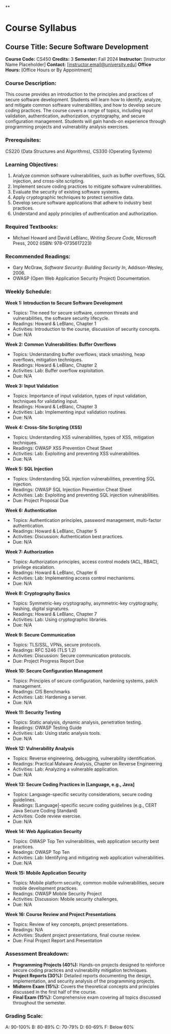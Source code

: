 **
# Course Syllabus
## Course Title: Secure Software Development
**Course Code:** CS450
**Credits:** 3
**Semester:** Fall 2024
**Instructor:** [Instructor Name Placeholder]
**Contact:** [instructor.email@university.edu]
**Office Hours:** [Office Hours or By Appointment]

### Course Description:
This course provides an introduction to the principles and practices of secure software development. Students will learn how to identify, analyze, and mitigate common software vulnerabilities, and how to develop secure coding practices. The course covers a range of topics, including input validation, authentication, authorization, cryptography, and secure configuration management. Students will gain hands-on experience through programming projects and vulnerability analysis exercises.

### Prerequisites:
CS220 (Data Structures and Algorithms), CS330 (Operating Systems)

### Learning Objectives:
1.  Analyze common software vulnerabilities, such as buffer overflows, SQL injection, and cross-site scripting.
2.  Implement secure coding practices to mitigate software vulnerabilities.
3.  Evaluate the security of existing software systems.
4.  Apply cryptographic techniques to protect sensitive data.
5.  Develop secure software applications that adhere to industry best practices.
6.  Understand and apply principles of authentication and authorization.

### Required Textbooks:
- Michael Howard and David LeBlanc, *Writing Secure Code*, Microsoft Press, 2002 (ISBN: 978-0735617223)

### Recommended Readings:
- Gary McGraw, *Software Security: Building Security In*, Addison-Wesley, 2006.
- OWASP (Open Web Application Security Project) Documentation.

### Weekly Schedule:
**Week 1: Introduction to Secure Software Development**
- Topics: The need for secure software, common threats and vulnerabilities, the software security lifecycle.
- Readings: Howard & LeBlanc, Chapter 1
- Activities: Introduction to the course, discussion of security concepts.
- Due: N/A

**Week 2: Common Vulnerabilities: Buffer Overflows**
- Topics: Understanding buffer overflows, stack smashing, heap overflows, mitigation techniques.
- Readings: Howard & LeBlanc, Chapter 2
- Activities: Lab: Buffer overflow exploitation.
- Due: N/A

**Week 3: Input Validation**
- Topics: Importance of input validation, types of input validation, techniques for validating input.
- Readings: Howard & LeBlanc, Chapter 3
- Activities: Lab: Implementing input validation routines.
- Due: N/A

**Week 4: Cross-Site Scripting (XSS)**
- Topics: Understanding XSS vulnerabilities, types of XSS, mitigation techniques.
- Readings: OWASP XSS Prevention Cheat Sheet
- Activities: Lab: Exploiting and preventing XSS vulnerabilities.
- Due: N/A

**Week 5: SQL Injection**
- Topics: Understanding SQL injection vulnerabilities, preventing SQL injection.
- Readings: OWASP SQL Injection Prevention Cheat Sheet
- Activities: Lab: Exploiting and preventing SQL injection vulnerabilities.
- Due: Project Proposal Due

**Week 6: Authentication**
- Topics: Authentication principles, password management, multi-factor authentication.
- Readings: Howard & LeBlanc, Chapter 5
- Activities: Discussion: Authentication best practices.
- Due: N/A

**Week 7: Authorization**
- Topics: Authorization principles, access control models (ACL, RBAC), privilege escalation.
- Readings: Howard & LeBlanc, Chapter 6
- Activities: Lab: Implementing access control mechanisms.
- Due: N/A

**Week 8: Cryptography Basics**
- Topics: Symmetric-key cryptography, asymmetric-key cryptography, hashing, digital signatures.
- Readings: Howard & LeBlanc, Chapter 7
- Activities: Lab: Using cryptographic libraries.
- Due: N/A

**Week 9: Secure Communication**
- Topics: TLS/SSL, VPNs, secure protocols.
- Readings: RFC 5246 (TLS 1.2)
- Activities: Discussion: Secure communication protocols.
- Due: Project Progress Report Due

**Week 10: Secure Configuration Management**
- Topics: Principles of secure configuration, hardening systems, patch management.
- Readings: CIS Benchmarks
- Activities: Lab: Hardening a server.
- Due: N/A

**Week 11: Security Testing**
- Topics: Static analysis, dynamic analysis, penetration testing.
- Readings: OWASP Testing Guide
- Activities: Lab: Using static analysis tools.
- Due: N/A

**Week 12: Vulnerability Analysis**
- Topics: Reverse engineering, debugging, vulnerability identification.
- Readings: Practical Malware Analysis, Chapter on Reverse Engineering
- Activities: Lab: Analyzing a vulnerable application.
- Due: N/A

**Week 13: Secure Coding Practices in [Language, e.g., Java]**
- Topics: Language-specific security considerations, secure coding guidelines.
- Readings: [Language]-specific secure coding guidelines (e.g., CERT Java Secure Coding Standard)
- Activities: Code review exercise.
- Due: N/A

**Week 14: Web Application Security**
- Topics: OWASP Top Ten vulnerabilities, web application security best practices.
- Readings: OWASP Top Ten
- Activities: Lab: Identifying and mitigating web application vulnerabilities.
- Due: N/A

**Week 15: Mobile Application Security**
- Topics: Mobile platform security, common mobile vulnerabilities, secure mobile development practices.
- Readings: OWASP Mobile Security Project
- Activities: Discussion: Mobile security challenges.
- Due: N/A

**Week 16: Course Review and Project Presentations**
- Topics: Review of key concepts, project presentations.
- Readings: N/A
- Activities: Student project presentations, final course review.
- Due: Final Project Report and Presentation

### Assessment Breakdown:
*   **Programming Projects (40%):** Hands-on projects designed to reinforce secure coding practices and vulnerability mitigation techniques.
*   **Project Reports (30%):** Detailed reports documenting the design, implementation, and security analysis of the programming projects.
*   **Midterm Exam (15%):** Covers the theoretical concepts and principles discussed in the first half of the course.
*   **Final Exam (15%):** Comprehensive exam covering all topics discussed throughout the semester.

### Grading Scale:
A: 90-100%
B: 80-89%
C: 70-79%
D: 60-69%
F: Below 60%